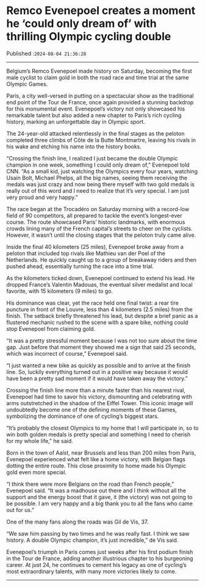 # Remco Evenepoel creates a moment he ‘could only dream of’ with thrilling Olympic cycling double

Published :`2024-08-04 21:36:28`

---

Belgium’s Remco Evenepoel made history on Saturday, becoming the first male cyclist to claim gold in both the road race and time trial at the same Olympic Games.

Paris, a city well-versed in putting on a spectacular show as the traditional end point of the Tour de France, once again provided a stunning backdrop for this monumental event. Evenepoel’s victory not only showcased his remarkable talent but also added a new chapter to Paris’s rich cycling history, marking an unforgettable day in Olympic sport.

The 24-year-old attacked relentlessly in the final stages as the peloton completed three climbs of Côte de la Butte Montmartre, leaving his rivals in his wake and etching his name into the history books.

“Crossing the finish line, I realized I just became the double Olympic champion in one week, something I could only dream of,” Evenepoel told CNN. “As a small kid, just watching the Olympics every four years, watching Usain Bolt, Michael Phelps, all the big names, seeing them receiving the medals was just crazy and now being there myself with two gold medals is really out of this word and I need to realize that it’s very special. I am just very proud and very happy.”

The race began at the Trocadéro on Saturday morning with a record-low field of 90 competitors, all prepared to tackle the event’s longest-ever course. The route showcased Paris’ historic landmarks, with enormous crowds lining many of the French capital’s streets to cheer on the cyclists. However, it wasn’t until the closing stages that the peloton truly came alive.

Inside the final 40 kilometers (25 miles), Evenepoel broke away from a peloton that included top rivals like Mathieu van der Poel of the Netherlands. He quickly caught up to a group of breakaway riders and then pushed ahead, essentially turning the race into a time trial.

As the kilometers ticked down, Evenepoel continued to extend his lead. He dropped France’s Valentin Madouas, the eventual silver medalist and local favorite, with 15 kilometers (9 miles) to go.

His dominance was clear, yet the race held one final twist: a rear tire puncture in front of the Louvre, less than 4 kilometers (2.5 miles) from the finish. The setback briefly threatened his lead, but despite a brief panic as a flustered mechanic rushed to the scene with a spare bike, nothing could stop Evenepoel from claiming gold.

“It was a pretty stressful moment because I was not too sure about the time gap. Just before that moment they showed me a sign that said 25 seconds, which was incorrect of course,” Evenepoel said.

“I just wanted a new bike as quickly as possible and to arrive at the finish line. So, luckily everything turned out in a positive way because it would have been a pretty sad moment if it would have taken away the victory.”

Crossing the finish line more than a minute faster than his nearest rival, Evenepoel had time to savor his victory, dismounting and celebrating with arms outstretched in the shadow of the Eiffel Tower. This iconic image will undoubtedly become one of the defining moments of these Games, symbolizing the dominance of one of cycling’s biggest stars.

“It’s probably the closest Olympics to my home that I will participate in, so to win both golden medals is pretty special and something I need to cherish for my whole life,” he said.

Born in the town of Aalst, near Brussels and less than 200 miles from Paris, Evenepoel experienced what felt like a home victory, with Belgian flags dotting the entire route. This close proximity to home made his Olympic gold even more special.

“I think there were more Belgians on the road than French people,” Evenepoel said. “It was a madhouse out there and I think without all the support and the energy boost that it gave, it (the victory) was not going to be possible. I am very happy and a big thank you to all the fans who came out for us.”

One of the many fans along the roads was Gil de Vis, 37.

“We saw him passing by two times and he was really fast. I think we saw history. A double Olympic champion, it’s just incredible,” de Vis said.

Evenepoel’s triumph in Paris comes just weeks after his first podium finish in the Tour de France, adding another illustrious chapter to his burgeoning career. At just 24, he continues to cement his legacy as one of cycling’s most extraordinary talents, with many more victories likely to come.

---


